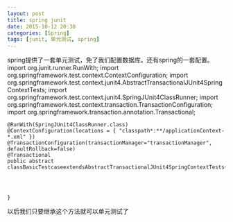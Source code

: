 ```yaml
---
layout: post
title: spring junit
date: 2015-10-12 20:30
categories: [Spring]
tags: [junit, 单元测试, spring]
---
```

spring提供了一套单元测试，免了我们配置数据库。还有spring的一套配置。
	import org.junit.runner.RunWith;
	import org.springframework.test.context.ContextConfiguration;
	import org.springframework.test.context.junit4.AbstractTransactionalJUnit4SpringContextTests;
	import org.springframework.test.context.junit4.SpringJUnit4ClassRunner;
	import org.springframework.test.context.transaction.TransactionConfiguration;
	import org.springframework.transaction.annotation.Transactional;
	
	@RunWith(SpringJUnit4ClassRunner.class)
	@ContextConfiguration(locations = { "classpath*:**/applicationContext-*.xml" })
	@TransactionConfiguration(transactionManager="transactionManager", defaultRollback=false)
	@Transactional
	public abstract classBasicTestcaseextendsAbstractTransactionalJUnit4SpringContextTests{
	
	
	
	
	}
以后我们只要继承这个方法就可以单元测试了
